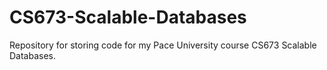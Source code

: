 # CS673-Scalable-Databases
Repository for storing code for my Pace University course CS673 Scalable Databases.